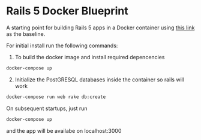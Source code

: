 # Rails 5 Docker Blueprint  
A starting point for building Rails 5 apps in a Docker container using [this link](https://docs.docker.com/samples/rails/) as the baseline.

For initial install run the following commands:
1. To build the docker image and install required depencencies
```bash
docker-compose up
```
2. Initialize the PostGRESQL databases inside the container so rails will work
```bash
docker-compose run web rake db:create
```

On subsequent startups, just run 
```bash
docker-compose up
```
and the app will be availabe on localhost:3000
